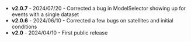 - **v2.0.7** - 2024/07/20 - Corrected a bug in ModelSelector showing up for events with a single dataset
- **v2.0.6** - 2024/06/10 - Corrected a few bugs on satellites and initial conditions
- **v2.0** - 2024/04/10 - First public release
